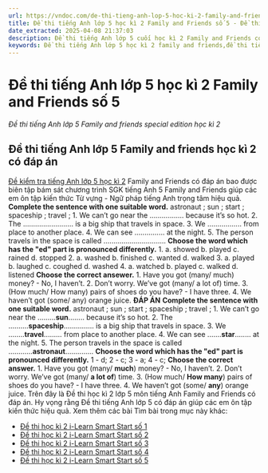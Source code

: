 ```yaml
---
url: https://vndoc.com/de-thi-tieng-anh-lop-5-hoc-ki-2-family-and-friends-so-5-295725
title: Đề thi tiếng Anh lớp 5 học kì 2 Family and Friends số 5 - Đề thi tiếng Anh lớp 5 Family and friends special edition học kì 2 - VnDoc.com
date_extracted: 2025-04-08 21:37:03
description: Đề thi tiếng Anh lớp 5 cuối học kì 2 Family and Friends có đáp án bao gồm nhiều dạng bài tập tiếng Anh 5 khác nhau giúp các em ôn tập kiến thức hiệu quả.
keywords: Đề thi tiếng Anh lớp 5 học kì 2 family and friends,đề thi tiếng anh học kì 2 lớp 5,đề thi tiếng anh lớp 5 kì 2,đề thi học kì 2 lớp 5 môn tiếng anh,đề kiểm tra tiếng anh lớp 5 học kì 2,đề thi học kì 2 môn tiếng anh lớp 5,đề thi cuối kì 2 lớp 5 môn tiếng anh,đề thi học kì 2 tiếng anh lớp 5,de thi tiếng anh lớp 5 family and friends special edition học kì 2,đề thi tiếng anh lớp 5 family and friends học kì 2,đề thi học kì 2 tiếng anh lớp 5 family and friends
---
```


# Đề thi tiếng Anh lớp 5 học kì 2 Family and Friends số 5
 _Đề thi tiếng Anh lớp 5 Family and friends special edition học kì 2_
## Đề thi tiếng Anh lớp 5 Family and friends học kì 2 có đáp án
[Đề kiểm tra tiếng Anh lớp 5 học kì 2](<https://vndoc.com/de-thi-hoc-ki-2-lop-5-mon-tieng-anh>) Family and Friends có đáp án bao được biên tập bám sát chương trình SGK tiếng Anh 5 Family and Friends giúp các em ôn tập kiến thức Từ vựng - Ngữ pháp tiếng Anh trọng tâm hiệu quả.
**Complete the sentence with one suitable word.**
astronaut ; sun ; start ; spaceship ; travel ;
1\. We can’t go near the ................. because it’s so hot.
2\. The ......................... is a big ship that travels in space.
3\. We ................. from place to another place.
4\. We can see ............... at the night.
5\. The person travels in the space is called ...............................
**Choose the word which has the "ed" part is pronounced differently.**
1\. a. showed b. played c. rained d. stopped
2\. a. washed b. finished c. wanted d. walked
3\. a. played b. laughed c. coughed d. washed
4\. a. watched b. played c. walked d. listened
**Choose the correct ansewer.**
1\. Have you got \(many/ much\) money? - No, I haven’t.
2\. Don’t worry. We’ve got \(many/ a lot of\) time.
3\. \(How much/ How many\) pairs of shoes do you have? - I have three.
4\. We haven’t got \(some/ any\) orange juice.
**ĐÁP ÁN**
**Complete the sentence with one suitable word.**
astronaut ; sun ; start ; spaceship ; travel ;
1\. We can’t go near the .........**sun**........ because it’s so hot.
2\. The ..........**spaceship**............... is a big ship that travels in space.
3\. We ........**travel**......... from place to another place.
4\. We can see .......**star**........ at the night.
5\. The person travels in the space is called ............**astronaut**..............
**Choose the word which has the "ed" part is pronounced differently.**
1 - d; 2 - c; 3 - a; 4 - c;
**Choose the correct answer.**
1\. Have you got \(many/ **much**\) money? - No, I haven’t.
2\. Don’t worry. We’ve got \(many/ **a lot of**\) time.
3\. \(How much/ **How many**\) pairs of shoes do you have? - I have three.
4\. We haven’t got \(some/ **any**\) orange juice.
Trên đây là Đề thi học kì 2 lớp 5 môn tiếng Anh Family and Friends có đáp án. Hy vọng rằng Đề thi tiếng Anh lớp 5 có đáp án giúp các em ôn tập kiến thức hiệu quả.
Xem thêm các bài Tìm bài trong mục này khác:
  * [Đề thi học kì 2 i-Learn Smart Start số 1](</de-thi-tieng-anh-lop-5-hoc-ki-2-i-learn-smart-start-nam-2021-230313>)
  * [Đề thi học kì 2 i-Learn Smart Start số 2](</de-thi-tieng-anh-lop-5-hoc-ki-2-i-learn-smart-start-so-2-294180>)
  * [Đề thi học kì 2 i-Learn Smart Start số 3](</de-thi-tieng-anh-lop-5-hoc-ki-2-i-learn-smart-start-so-3-294549>)
  * [Đề thi học kì 2 i-Learn Smart Start số 4](</de-thi-tieng-anh-lop-5-hoc-ki-2-i-learn-smart-start-so-4-295744>)
  * [Đề thi học kì 2 i-Learn Smart Start số 5](</de-thi-tieng-anh-lop-5-hoc-ki-2-i-learn-smart-start-so-5-295990>)

